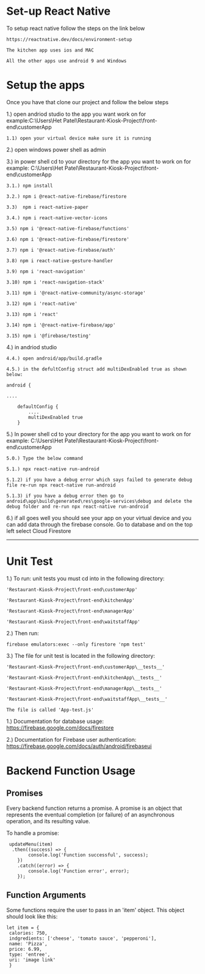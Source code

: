 # Set-up React Native
To setup react native follow the steps on the link below

    https://reactnative.dev/docs/environment-setup
    
    The kitchen app uses ios and MAC
    
    All the other apps use android 9 and Windows
   
  
 # Setup the apps   
Once you have that clone our project and follow the below steps

1.) open andriod studio to the app you want work on for example:C:\Users\Het Patel\Restaurant-Kiosk-Project\front-end\customerApp
  
    1.1) open your virtual device make sure it is running

2.) open windows power shell as admin

3.) in power shell cd to your directory for the app you want to work on for example: C:\Users\Het Patel\Restaurant-Kiosk-Project\front-end\customerApp
  
    3.1.) npm install
  
    3.2.) npm i @react-native-firebase/firestore
  
    3.3)  npm i react-native-paper
  
    3.4.) npm i react-native-vector-icons
    
    3.5) npm i '@react-native-firebase/functions'
    
    3.6) npm i '@react-native-firebase/firestore'
     
    3.7) npm i '@react-native-firebase/auth'
    
    3.8) npm i react-native-gesture-handler
    
    3.9) npm i 'react-navigation'

    3.10) npm i 'react-navigation-stack'
  
    3.11) npm i '@react-native-community/async-storage'
    
    3.12) npm i 'react-native'

    3.13) npm i 'react'

    3.14) npm i '@react-native-firebase/app'
    
    3.15) npm i '@firebase/testing'

    
    

4.) in andriod studio
 
    4.4.) open android/app/build.gradle
 
    4.5.) in the defultConfig struct add multiDexEnabled true as shown below:

    android {

    ....

        defaultConfig {
            ....
            multiDexEnabled true
        }
  
5.) In power shell cd to your directory for the app you want to work on for example: C:\Users\Het Patel\Restaurant-Kiosk-Project\front-end\customerApp
  
    5.0.) Type the below command
  
    5.1.) npx react-native run-android
  
    5.1.2) if you have a debug error which says failed to generate debug file re-run npx react-native run-android
  
    5.1.3) if you have a debug error then go to android\app\build\generated\res\google-services\debug and delete the debug folder and re-run npx react-native run-android

6.) if all goes well you should see your app on your virtual device and you can add data through the firebase console. Go to database and on the top left select Cloud Firestore

--------------------------------------------------------------------------------------------------------------------------------------------------------------------------------------------------------------------------------------------------------------------------------
# Unit Test
1.) To run: unit tests you must cd into in the following directory: 
    
    'Restaurant-Kiosk-Project\front-end\customerApp'
    
    'Restaurant-Kiosk-Project\front-end\kitchenApp'
    
    'Restaurant-Kiosk-Project\front-end\managerApp'
    
    'Restaurant-Kiosk-Project\front-end\waitstaffApp'
    
    

2.) Then run: 

    firebase emulators:exec --only firestore 'npm test'

3.) The file for unit test is located in the following directory: 
     
    'Restaurant-Kiosk-Project\front-end\customerApp\__tests__'
    
    'Restaurant-Kiosk-Project\front-end\kitchenApp\__tests__'
    
    'Restaurant-Kiosk-Project\front-end\managerApp\__tests__'
    
    'Restaurant-Kiosk-Project\front-end\waitstaffApp\__tests__'
    
    The file is called 'App-test.js'



1.) Documentation for database usage: https://firebase.google.com/docs/firestore

2.) Documentation for Firebase user authentication: https://firebase.google.com/docs/auth/android/firebaseui




# Backend Function Usage
## Promises
Every backend function returns a promise. A promise is an object that represents the eventual completion (or failure) of an asynchronous operation, and its resulting value.

To handle a promise: 
```
 updateMenu(item) 
  .then((success) => {
        console.log('Function successful', success);
    })
    .catch((error) => {
        console.log('Function error', error);
    });
```    
    
 ## Function Arguments
 Some functions require the user to pass in an 'item' object. This object should look like this:
 ```
 let item = {
  calories: 750,
  indgredients: ['cheese', 'tomato sauce', 'pepperoni'],
  name: 'Pizza',
  price: 6.99,
  type: 'entree',
  uri: 'image link'
  }
  ```
  
